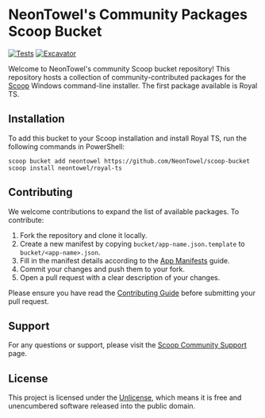 # NeonTowel's Community Packages Scoop Bucket

[![Tests](https://github.com/NeonTowel/scoop-bucket/actions/workflows/ci.yml/badge.svg)](https://github.com/NeonTowel/scoop-bucket/actions/workflows/ci.yml) [![Excavator](https://github.com/NeonTowel/scoop-bucket/actions/workflows/excavator.yml/badge.svg)](https://github.com/NeonTowel/scoop-bucket/actions/workflows/excavator.yml)

Welcome to NeonTowel's community Scoop bucket repository! This repository hosts a collection of community-contributed packages for the [Scoop](https://scoop.sh) Windows command-line installer. The first package available is Royal TS.

## Installation

To add this bucket to your Scoop installation and install Royal TS, run the following commands in PowerShell:

```pwsh
scoop bucket add neontowel https://github.com/NeonTowel/scoop-bucket
scoop install neontowel/royal-ts
```

## Contributing

We welcome contributions to expand the list of available packages. To contribute:

1. Fork the repository and clone it locally.
2. Create a new manifest by copying `bucket/app-name.json.template` to `bucket/<app-name>.json`.
3. Fill in the manifest details according to the [App Manifests](https://github.com/ScoopInstaller/Scoop/wiki/App-Manifests) guide.
4. Commit your changes and push them to your fork.
5. Open a pull request with a clear description of your changes.

Please ensure you have read the [Contributing Guide](https://github.com/ScoopInstaller/.github/blob/main/.github/CONTRIBUTING.md) before submitting your pull request.

## Support

For any questions or support, please visit the [Scoop Community Support](https://github.com/ScoopInstaller/Scoop/discussions) page.

## License

This project is licensed under the [Unlicense](LICENSE), which means it is free and unencumbered software released into the public domain.
